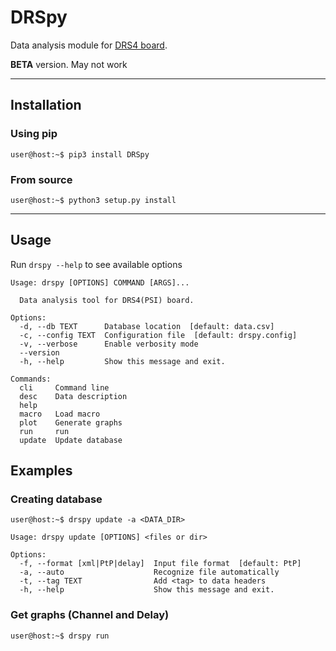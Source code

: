 # DRSpy

Data analysis module for [DRS4 board](https://www.psi.ch/en/drs/evaluation-board).

**BETA** version. May not work 

---

## Installation

### Using pip

```console
user@host:~$ pip3 install DRSpy
```

### From source

```console
user@host:~$ python3 setup.py install
```

---

## Usage

Run `drspy --help` to see available options

```
Usage: drspy [OPTIONS] COMMAND [ARGS]...

  Data analysis tool for DRS4(PSI) board.

Options:
  -d, --db TEXT      Database location  [default: data.csv]
  -c, --config TEXT  Configuration file  [default: drspy.config]
  -v, --verbose      Enable verbosity mode
  --version
  -h, --help         Show this message and exit.

Commands:
  cli     Command line
  desc    Data description
  help
  macro   Load macro
  plot    Generate graphs
  run     run
  update  Update database

```


## Examples

### Creating database

```console
user@host:~$ drspy update -a <DATA_DIR>
```

```
Usage: drspy update [OPTIONS] <files or dir>

Options:
  -f, --format [xml|PtP|delay]  Input file format  [default: PtP]
  -a, --auto                    Recognize file automatically
  -t, --tag TEXT                Add <tag> to data headers
  -h, --help                    Show this message and exit.
```

### Get graphs (Channel and Delay)

```console
user@host:~$ drspy run
```
